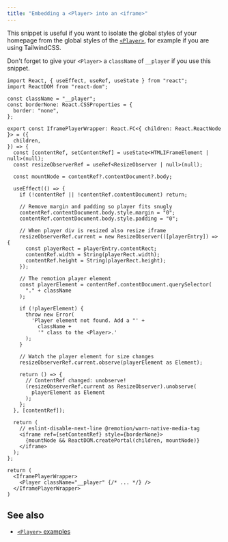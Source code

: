 ```yaml
---
title: "Embedding a <Player> into an <iframe>"
---
```


This snippet is useful if you want to isolate the global styles of your homepage from the global styles of the [`<Player>`](/docs/player), for example if you are using TailwindCSS.

Don't forget to give your `<Player>` a `className` of `__player` if you use this snippet.

```tsx title="IframePlayerWrapper.tsx"
import React, { useEffect, useRef, useState } from "react";
import ReactDOM from "react-dom";

const className = "__player";
const borderNone: React.CSSProperties = {
  border: "none",
};

export const IframePlayerWrapper: React.FC<{ children: React.ReactNode }> = ({
  children,
}) => {
  const [contentRef, setContentRef] = useState<HTMLIFrameElement | null>(null);
  const resizeObserverRef = useRef<ResizeObserver | null>(null);

  const mountNode = contentRef?.contentDocument?.body;

  useEffect(() => {
    if (!contentRef || !contentRef.contentDocument) return;

    // Remove margin and padding so player fits snugly
    contentRef.contentDocument.body.style.margin = "0";
    contentRef.contentDocument.body.style.padding = "0";

    // When player div is resized also resize iframe
    resizeObserverRef.current = new ResizeObserver(([playerEntry]) => {
      const playerRect = playerEntry.contentRect;
      contentRef.width = String(playerRect.width);
      contentRef.height = String(playerRect.height);
    });

    // The remotion player element
    const playerElement = contentRef.contentDocument.querySelector(
      "." + className
    );

    if (!playerElement) {
      throw new Error(
        'Player element not found. Add a "' +
          className +
          '" class to the <Player>.'
      );
    }

    // Watch the player element for size changes
    resizeObserverRef.current.observe(playerElement as Element);

    return () => {
      // ContentRef changed: unobserve!
      (resizeObserverRef.current as ResizeObserver).unobserve(
        playerElement as Element
      );
    };
  }, [contentRef]);

  return (
    // eslint-disable-next-line @remotion/warn-native-media-tag
    <iframe ref={setContentRef} style={borderNone}>
      {mountNode && ReactDOM.createPortal(children, mountNode)}
    </iframe>
  );
};
```

```tsx title="Implementation"
return (
  <IframePlayerWrapper>
    <Player className="__player" {/* ... */} />
  </IframePlayerWrapper>
)
```

## See also

- [`<Player>` examples](/docs/player/examples)
